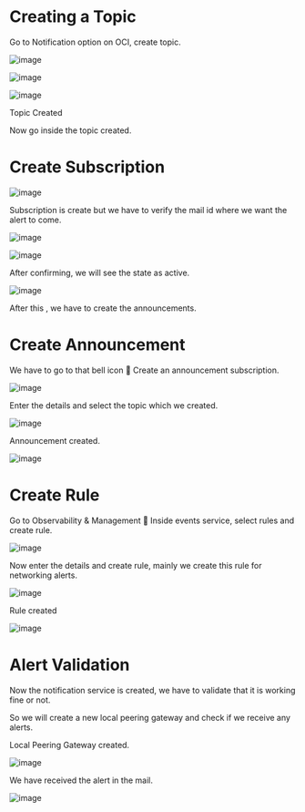 # Creating a Topic

Go to Notification option on OCI, create topic.

![image](https://github.com/user-attachments/assets/8acebcfe-e36c-4ae5-8c6c-e388d98f983e)

![image](https://github.com/user-attachments/assets/39e28ca7-7958-4389-99ee-14a8b3b14c77)

![image](https://github.com/user-attachments/assets/c8df10e7-2818-4578-8210-b0cb90e3fcfd)

Topic Created

Now go inside the topic created.

# Create Subscription

![image](https://github.com/user-attachments/assets/a61f6210-4076-4916-bf25-4060738cfe44)

Subscription is create but we have to verify the mail id where we want the alert to come.

![image](https://github.com/user-attachments/assets/aa5f0a09-fc13-40c0-b638-6b4b8ea8df03)

![image](https://github.com/user-attachments/assets/34aa4140-f190-43ad-b87c-c4f26c172cf7)

After confirming, we will see the state as active.

![image](https://github.com/user-attachments/assets/1c08e9bb-9bee-4280-b372-88a26d30c3ae)

After this , we have to create the announcements.

# Create Announcement

We have to go to that bell icon  Create an announcement subscription.

![image](https://github.com/user-attachments/assets/39dd491c-3929-4dc5-9f10-359b52dec434)

Enter the details and select the topic which we created.

![image](https://github.com/user-attachments/assets/cdd4b715-0f23-494f-b392-ecbe73946922)

Announcement created.

![image](https://github.com/user-attachments/assets/78688ca4-103d-4cae-a81d-1b7cadbc9c59)

# Create Rule

Go to Observability & Management  Inside events service, select rules and create rule.

![image](https://github.com/user-attachments/assets/16b3cbba-ed8d-45d7-9979-499cc8acd767)

Now enter the details and create rule, mainly we create this rule for networking alerts. 

![image](https://github.com/user-attachments/assets/f09748ce-91c4-4af3-882e-f759c6b57b33)

Rule created

![image](https://github.com/user-attachments/assets/4c9d41e9-452d-40c8-93b3-42218a04c145)

# Alert Validation

Now the notification service is created, we have to validate that it is working fine or not.

So we will create a new local peering gateway and check if we receive any alerts.

Local Peering Gateway created.

![image](https://github.com/user-attachments/assets/12f9463c-9272-4ba4-8807-6949b71236e0)

We have received the alert in the mail.

![image](https://github.com/user-attachments/assets/48931b5a-59a9-4cc5-9bdb-9a19b29f535c)
